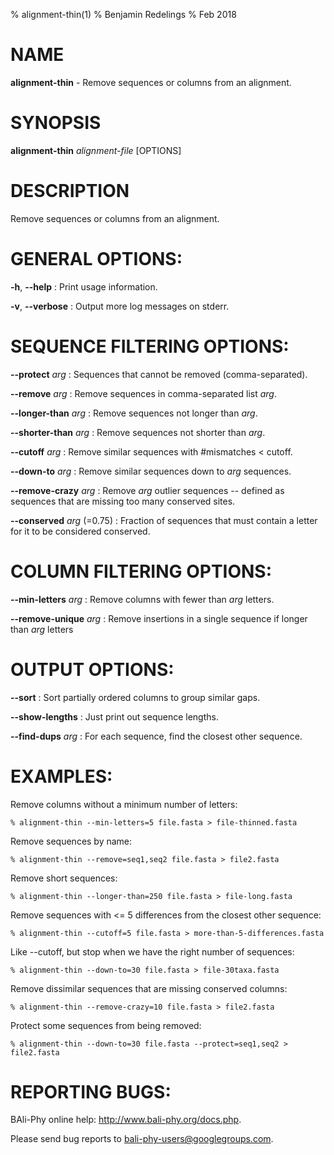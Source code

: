 % alignment-thin(1)
% Benjamin Redelings
% Feb 2018

# NAME

**alignment-thin** - Remove sequences or columns from an alignment.

# SYNOPSIS

**alignment-thin** _alignment-file_ [OPTIONS]

# DESCRIPTION

Remove sequences or columns from an alignment.

# GENERAL OPTIONS:
**-h**, **--help**
: Print usage information.

**-v**, **--verbose**
: Output more log messages on stderr.


# SEQUENCE FILTERING OPTIONS:
**--protect** _arg_
: Sequences that cannot be removed (comma-separated).

**--remove** _arg_
: Remove sequences in comma-separated list _arg_.

**--longer-than** _arg_
: Remove sequences not longer than _arg_.

**--shorter-than** _arg_
: Remove sequences not shorter than _arg_.

**--cutoff** _arg_
: Remove similar sequences with #mismatches < cutoff.

**--down-to** _arg_
: Remove similar sequences down to _arg_ sequences.

**--remove-crazy** _arg_
: Remove _arg_ outlier sequences -- defined as sequences that are missing too many conserved sites.

**--conserved** _arg_ (=0.75)
: Fraction of sequences that must contain a letter for it to be considered conserved.


# COLUMN FILTERING OPTIONS:
**--min-letters** _arg_
: Remove columns with fewer than _arg_ letters.

**--remove-unique** _arg_
: Remove insertions in a single sequence if longer than _arg_ letters


# OUTPUT OPTIONS:
**--sort**
: Sort partially ordered columns to group similar gaps.

**--show-lengths**
: Just print out sequence lengths.

**--find-dups** _arg_
: For each sequence, find the closest other sequence.


# EXAMPLES:
 
Remove columns without a minimum number of letters:
```
% alignment-thin --min-letters=5 file.fasta > file-thinned.fasta
```

Remove sequences by name:
```
% alignment-thin --remove=seq1,seq2 file.fasta > file2.fasta
```

Remove short sequences:
```
% alignment-thin --longer-than=250 file.fasta > file-long.fasta
```

Remove sequences with <= 5 differences from the closest other sequence:
```
% alignment-thin --cutoff=5 file.fasta > more-than-5-differences.fasta
```

Like --cutoff, but stop when we have the right number of sequences:
```
% alignment-thin --down-to=30 file.fasta > file-30taxa.fasta
```

Remove dissimilar sequences that are missing conserved columns:
```
% alignment-thin --remove-crazy=10 file.fasta > file2.fasta
```

Protect some sequences from being removed:
```
% alignment-thin --down-to=30 file.fasta --protect=seq1,seq2 > file2.fasta
```


# REPORTING BUGS:
 BAli-Phy online help: <http://www.bali-phy.org/docs.php>.

Please send bug reports to <bali-phy-users@googlegroups.com>.

